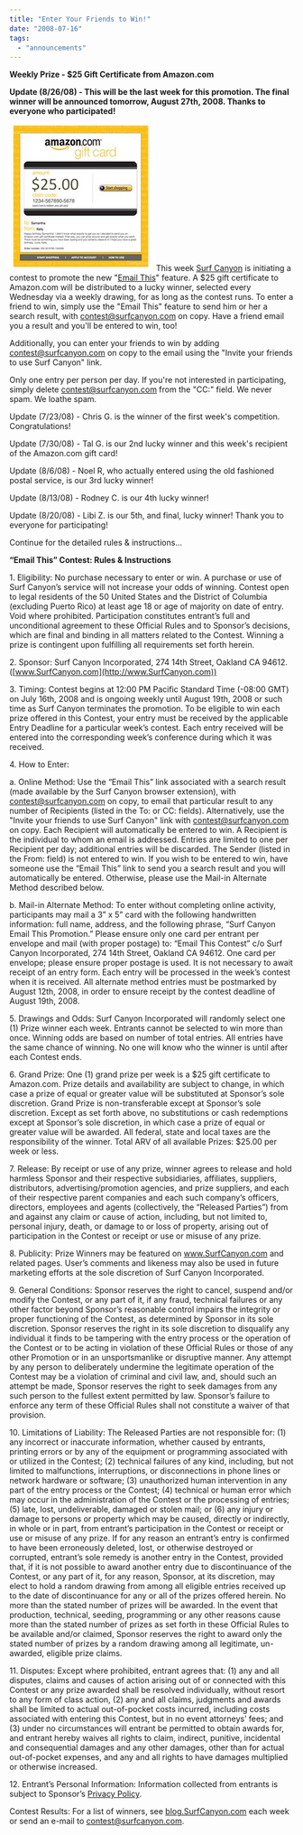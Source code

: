 ```yaml
---
title: "Enter Your Friends to Win!"
date: "2008-07-16"
tags: 
  - "announcements"
---
```


**Weekly Prize - $25 Gift Certificate from Amazon.com**

**Update (8/26/08) - This will be the last week for this promotion. The final winner will be announced tomorrow, August 27th, 2008. Thanks to everyone who participated!**

![Amazon Gift Card](/assets/images/rank-dynamics/amazon-gift-card-2.jpg "Amazon Gift Card")This week [Surf Canyon](http://www.SurfCanyon.com) is initiating a contest to promote the new "[Email This](http://blog.surfcanyon.com/2008/06/20/email-this-to-your-friends/)" feature. A $25 gift certificate to Amazon.com will be distributed to a lucky winner, selected every Wednesday via a weekly drawing, for as long as the contest runs. To enter a friend to win, simply use the "Email This" feature to send him or her a search result, with contest@surfcanyon.com on copy. Have a friend email you a result and you'll be entered to win, too!

Additionally, you can enter your friends to win by adding contest@surfcanyon.com on copy to the email using the "Invite your friends to use Surf Canyon" link.

Only one entry per person per day. If you're not interested in participating, simply delete contest@surfcanyon.com from the "CC:" field. We never spam. We loathe spam.

Update (7/23/08) - Chris G. is the winner of the first week's competition. Congratulations!

Update (7/30/08) - Tal G. is our 2nd lucky winner and this week's recipient of the Amazon.com gift card!

Update (8/6/08) - Noel R, who actually entered using the old fashioned postal service, is our 3rd lucky winner!

Update (8/13/08) - Rodney C. is our 4th lucky winner!

Update (8/20/08) - Libi Z. is our 5th, and final, lucky winner! Thank you to everyone for participating!

Continue for the detailed rules & instructions...

**“Email This” Contest: Rules & Instructions**

1\. Eligibility: No purchase necessary to enter or win. A purchase or use of Surf Canyon’s service will not increase your odds of winning. Contest open to legal residents of the 50 United States and the District of Columbia (excluding Puerto Rico) at least age 18 or age of majority on date of entry. Void where prohibited. Participation constitutes entrant’s full and unconditional agreement to these Official Rules and to Sponsor’s decisions, which are final and binding in all matters related to the Contest. Winning a prize is contingent upon fulfilling all requirements set forth herein.

2\. Sponsor: Surf Canyon Incorporated, 274 14th Street, Oakland CA 94612. ([www.SurfCanyon.com](http://www.SurfCanyon.com))

3\. Timing: Contest begins at 12:00 PM Pacific Standard Time (-08:00 GMT) on July 16th, 2008 and is ongoing weekly until August 19th, 2008 or such time as Surf Canyon terminates the promotion. To be eligible to win each prize offered in this Contest, your entry must be received by the applicable Entry Deadline for a particular week’s contest. Each entry received will be entered into the corresponding week’s conference during which it was received.

4\. How to Enter:

a. Online Method: Use the “Email This” link associated with a search result (made available by the Surf Canyon browser extension), with contest@surfcanyon.com on copy, to email that particular result to any number of Recipients (listed in the To: or CC: fields). Alternatively, use the "Invite your friends to use Surf Canyon" link with contest@surfcanyon.com on copy. Each Recipient will automatically be entered to win. A Recipient is the individual to whom an email is addressed. Entries are limited to one per Recipient per day; additional entries will be discarded. The Sender (listed in the From: field) is not entered to win. If you wish to be entered to win, have someone use the “Email This” link to send you a search result and you will automatically be entered. Otherwise, please use the Mail-in Alternate Method described below.

b. Mail-in Alternate Method: To enter without completing online activity, participants may mail a 3” x 5” card with the following handwritten information: full name, address, and the following phrase, “Surf Canyon Email This Promotion.” Please ensure only one card per entrant per envelope and mail (with proper postage) to: “Email This Contest” c/o Surf Canyon Incorporated, 274 14th Street, Oakland CA 94612. One card per envelope; please ensure proper postage is used. It is not necessary to await receipt of an entry form. Each entry will be processed in the week’s contest when it is received. All alternate method entries must be postmarked by August 12th, 2008, in order to ensure receipt by the contest deadline of August 19th, 2008.

5\. Drawings and Odds: Surf Canyon Incorporated will randomly select one (1) Prize winner each week. Entrants cannot be selected to win more than once. Winning odds are based on number of total entries. All entries have the same chance of winning. No one will know who the winner is until after each Contest ends.

6\. Grand Prize: One (1) grand prize per week is a $25 gift certificate to Amazon.com. Prize details and availability are subject to change, in which case a prize of equal or greater value will be substituted at Sponsor’s sole discretion. Grand Prize is non-transferable except at Sponsor’s sole discretion. Except as set forth above, no substitutions or cash redemptions except at Sponsor’s sole discretion, in which case a prize of equal or greater value will be awarded. All federal, state and local taxes are the responsibility of the winner. Total ARV of all available Prizes: $25.00 per week or less.

7\. Release: By receipt or use of any prize, winner agrees to release and hold harmless Sponsor and their respective subsidiaries, affiliates, suppliers, distributors, advertising/promotion agencies, and prize suppliers, and each of their respective parent companies and each such company’s officers, directors, employees and agents (collectively, the “Released Parties”) from and against any claim or cause of action, including, but not limited to, personal injury, death, or damage to or loss of property, arising out of participation in the Contest or receipt or use or misuse of any prize.

8\. Publicity: Prize Winners may be featured on www.SurfCanyon.com and related pages. User’s comments and likeness may also be used in future marketing efforts at the sole discretion of Surf Canyon Incorporated.

9\. General Conditions: Sponsor reserves the right to cancel, suspend and/or modify the Contest, or any part of it, if any fraud, technical failures or any other factor beyond Sponsor’s reasonable control impairs the integrity or proper functioning of the Contest, as determined by Sponsor in its sole discretion. Sponsor reserves the right in its sole discretion to disqualify any individual it finds to be tampering with the entry process or the operation of the Contest or to be acting in violation of these Official Rules or those of any other Promotion or in an unsportsmanlike or disruptive manner. Any attempt by any person to deliberately undermine the legitimate operation of the Contest may be a violation of criminal and civil law, and, should such an attempt be made, Sponsor reserves the right to seek damages from any such person to the fullest extent permitted by law. Sponsor’s failure to enforce any term of these Official Rules shall not constitute a waiver of that provision.

10\. Limitations of Liability: The Released Parties are not responsible for: (1) any incorrect or inaccurate information, whether caused by entrants, printing errors or by any of the equipment or programming associated with or utilized in the Contest; (2) technical failures of any kind, including, but not limited to malfunctions, interruptions, or disconnections in phone lines or network hardware or software; (3) unauthorized human intervention in any part of the entry process or the Contest; (4) technical or human error which may occur in the administration of the Contest or the processing of entries; (5) late, lost, undeliverable, damaged or stolen mail; or (6) any injury or damage to persons or property which may be caused, directly or indirectly, in whole or in part, from entrant’s participation in the Contest or receipt or use or misuse of any prize. If for any reason an entrant’s entry is confirmed to have been erroneously deleted, lost, or otherwise destroyed or corrupted, entrant’s sole remedy is another entry in the Contest, provided that, if it is not possible to award another entry due to discontinuance of the Contest, or any part of it, for any reason, Sponsor, at its discretion, may elect to hold a random drawing from among all eligible entries received up to the date of discontinuance for any or all of the prizes offered herein. No more than the stated number of prizes will be awarded. In the event that production, technical, seeding, programming or any other reasons cause more than the stated number of prizes as set forth in these Official Rules to be available and/or claimed, Sponsor reserves the right to award only the stated number of prizes by a random drawing among all legitimate, un-awarded, eligible prize claims.

11\. Disputes: Except where prohibited, entrant agrees that: (1) any and all disputes, claims and causes of action arising out of or connected with this Contest or any prize awarded shall be resolved individually, without resort to any form of class action, (2) any and all claims, judgments and awards shall be limited to actual out-of-pocket costs incurred, including costs associated with entering this Contest, but in no event attorneys’ fees; and (3) under no circumstances will entrant be permitted to obtain awards for, and entrant hereby waives all rights to claim, indirect, punitive, incidental and consequential damages and any other damages, other than for actual out-of-pocket expenses, and any and all rights to have damages multiplied or otherwise increased.

12\. Entrant’s Personal Information: Information collected from entrants is subject to Sponsor’s [Privacy Policy](http://www.surfcanyon.com/search/privacy.jsp).

Contest Results: For a list of winners, see [blog.SurfCanyon.com](http://blog.SurfCanyon.com) each week or send an e-mail to [contest@surfcanyon.com](mailto:contest@surfcanyon.com).
